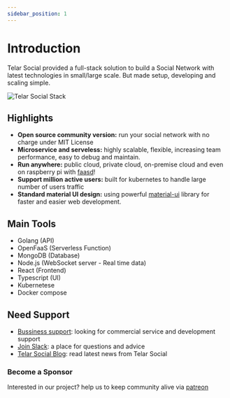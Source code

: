 ```yaml
---
sidebar_position: 1
---
```


# Introduction

Telar Social provided a full-stack solution to build a Social Network with latest technologies in small/large scale. But made setup, developing and scaling simple. 

![Telar Social Stack](/img/telar/telar-social-stack1.svg)



## Highlights
- **Open source community version:** run your social network with no charge under MIT License
- **Microservice and serveless:** highly scalable, flexible, increasing team performance, easy to debug and maintain.
- **Run anywhere:** public cloud, private cloud, on-premise cloud and even on raspberry pi with [faasd](https://github.com/openfaas/faasd)!
- **Support million active users:** built for kubernetes to handle large number of users traffic
- **Standard material UI design:** using powerful [material-ui](https://material-ui.com/) library for faster and easier web development.

## Main Tools
- Golang (API)
- OpenFaaS (Serverless Function)
- MongoDB (Database)
- Node.js (WebSocket server - Real time data)
- React (Frontend)
- Typescript (UI) 
- Kubernetese
- Docker compose


## Need Support
- [Bussiness support](mailto:support@telar.dev): looking for commercial service and development support
- [Join Slack](https://docs.google.com/forms/d/e/1FAIpQLSdkwt5pxmyCZQO0AmyAghBOdA-XBG298Pfm5Dw1xjNGaGeCYQ/viewform): a place for questions and advice
- [Telar Social Blog](/blog): read latest news from Telar Social

### Become a Sponsor
Interested in our project? help us to keep community alive via [patreon](https://www.patreon.com/qolzam)